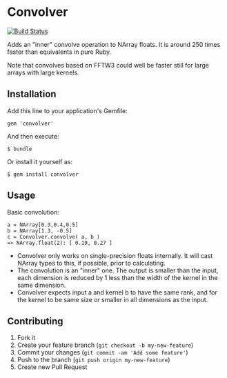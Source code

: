 # Convolver

[![Build Status](https://travis-ci.org/neilslater/convolver.png?branch=master)](http://travis-ci.org/neilslater/convolver)

Adds an "inner" convolve operation to NArray floats. It is around 250 times faster than equivalents
in pure Ruby.

Note that convolves based on FFTW3 could well be faster still for large arrays with large kernels.

## Installation

Add this line to your application's Gemfile:

    gem 'convolver'

And then execute:

    $ bundle

Or install it yourself as:

    $ gem install convolver

## Usage

Basic convolution:

    a = NArray[0.3,0.4,0.5]
    b = NArray[1.3, -0.5]
    c = Convolver.convolve( a, b )
    => NArray.float(2): [ 0.19, 0.27 ]

 * Convolver only works on single-precision floats internally. It will cast NArray types to this, if
possible, prior to calculating.
 * The convolution is an "inner" one. The output is smaller than the input, each dimension is reduced
by 1 less than the width of the kernel in the same dimension.
 * Convolver expects input a and kernel b to have the same rank, and for the kernel to be same size
or smaller in all dimensions as the input.

## Contributing

1. Fork it
2. Create your feature branch (`git checkout -b my-new-feature`)
3. Commit your changes (`git commit -am 'Add some feature'`)
4. Push to the branch (`git push origin my-new-feature`)
5. Create new Pull Request
